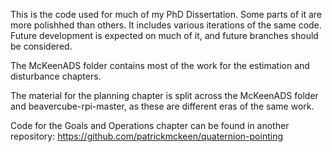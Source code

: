 This is the code used for much of my PhD Dissertation. Some parts of it are more polishhed than others. It includes various iterations of the same code. Future development is expected on much of it, and future branches should be considered.

The McKeenADS folder contains most of the work for the estimation and disturbance chapters.

The material for the planning chapter is split across the McKeenADS folder and beavercube-rpi-master, as these are different eras of the same work.

Code for the Goals and Operations chapter can be found in another repository: https://github.com/patrickmckeen/quaternion-pointing

